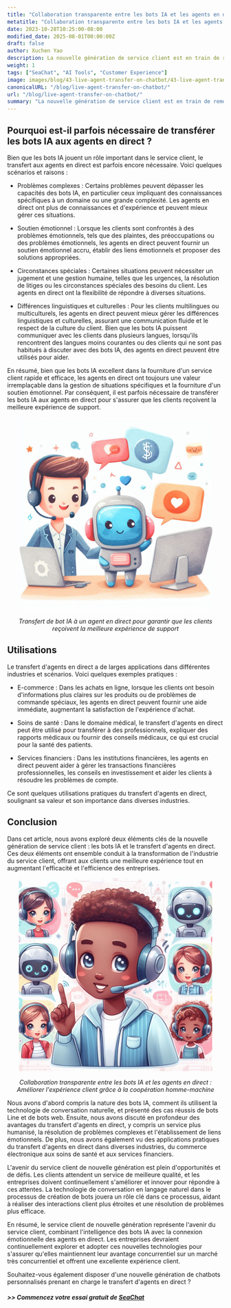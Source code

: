 ```yaml
---
title: "Collaboration transparente entre les bots IA et les agents en direct : Améliorer l'expérience client grâce à la coopération homme-machine"
metatitle: "Collaboration transparente entre les bots IA et les agents en direct : Améliorer l'expérience client grâce à la coopération homme-machine | Série Construire des Chatbots de Nouvelle Génération avec SeaChat"
date: 2023-10-28T10:25:00-08:00
modified_date: 2025-08-01T00:00:00Z
draft: false
author: Xuchen Yao
description: La nouvelle génération de service client est en train de remodeler l'industrie. Cet article explore la synergie entre les bots IA et les agents de service client en direct pour fournir un support plus intelligent et plus humanisé, et explique pourquoi il est parfois nécessaire d'équilibrer les deux. Nous discuterons de la façon dont les avancées technologiques façonnent l'expérience client et les opérations commerciales.
weight: 1
tags: ["SeaChat", "AI Tools", "Customer Experience"]
image: images/blog/43-live-agent-transfer-on-chatbot/43-live-agent-transfer-on-chatbot.png
canonicalURL: "/blog/live-agent-transfer-on-chatbot/"
url: "/blog/live-agent-transfer-on-chatbot/"
summary: "La nouvelle génération de service client est en train de remodeler l'industrie. Cet article explore la synergie entre les bots IA et les agents de service client en direct pour fournir un support plus intelligent et plus humanisé, et explique pourquoi il est parfois nécessaire d'équilibrer les deux. Nous discuterons de la façon dont les avancées technologiques façonnent l'expérience client et les opérations commerciales."
---
```


## Pourquoi est-il parfois nécessaire de transférer les bots IA aux agents en direct ?
Bien que les bots IA jouent un rôle important dans le service client, le transfert aux agents en direct est parfois encore nécessaire. Voici quelques scénarios et raisons :

- Problèmes complexes : Certains problèmes peuvent dépasser les capacités des bots IA, en particulier ceux impliquant des connaissances spécifiques à un domaine ou une grande complexité. Les agents en direct ont plus de connaissances et d'expérience et peuvent mieux gérer ces situations.

- Soutien émotionnel : Lorsque les clients sont confrontés à des problèmes émotionnels, tels que des plaintes, des préoccupations ou des problèmes émotionnels, les agents en direct peuvent fournir un soutien émotionnel accru, établir des liens émotionnels et proposer des solutions appropriées.

- Circonstances spéciales : Certaines situations peuvent nécessiter un jugement et une gestion humaine, telles que les urgences, la résolution de litiges ou les circonstances spéciales des besoins du client. Les agents en direct ont la flexibilité de répondre à diverses situations.

- Différences linguistiques et culturelles : Pour les clients multilingues ou multiculturels, les agents en direct peuvent mieux gérer les différences linguistiques et culturelles, assurant une communication fluide et le respect de la culture du client. Bien que les bots IA puissent communiquer avec les clients dans plusieurs langues, lorsqu'ils rencontrent des langues moins courantes ou des clients qui ne sont pas habitués à discuter avec des bots IA, des agents en direct peuvent être utilisés pour aider.

En résumé, bien que les bots IA excellent dans la fourniture d'un service client rapide et efficace, les agents en direct ont toujours une valeur irremplaçable dans la gestion de situations spécifiques et la fourniture d'un soutien émotionnel. Par conséquent, il est parfois nécessaire de transférer les bots IA aux agents en direct pour s'assurer que les clients reçoivent la meilleure expérience de support.

<center>
<img height="450px" src="/images/blog/43-live-agent-transfer-on-chatbot/1-ai-chatbot-transfer-to-live-agent.jpeg" alt="Transfert de chatbot IA à un agent en direct pour garantir que les clients reçoivent la meilleure expérience de support"/>

*Transfert de bot IA à un agent en direct pour garantir que les clients reçoivent la meilleure expérience de support*
</center>

## Utilisations
Le transfert d'agents en direct a de larges applications dans différentes industries et scénarios. Voici quelques exemples pratiques :

- E-commerce : Dans les achats en ligne, lorsque les clients ont besoin d'informations plus claires sur les produits ou de problèmes de commande spéciaux, les agents en direct peuvent fournir une aide immédiate, augmentant la satisfaction de l'expérience d'achat.

- Soins de santé : Dans le domaine médical, le transfert d'agents en direct peut être utilisé pour transférer à des professionnels, expliquer des rapports médicaux ou fournir des conseils médicaux, ce qui est crucial pour la santé des patients.

- Services financiers : Dans les institutions financières, les agents en direct peuvent aider à gérer les transactions financières professionnelles, les conseils en investissement et aider les clients à résoudre les problèmes de compte.

Ce sont quelques utilisations pratiques du transfert d'agents en direct, soulignant sa valeur et son importance dans diverses industries.

## Conclusion
Dans cet article, nous avons exploré deux éléments clés de la nouvelle génération de service client : les bots IA et le transfert d'agents en direct. Ces deux éléments ont ensemble conduit à la transformation de l'industrie du service client, offrant aux clients une meilleure expérience tout en augmentant l'efficacité et l'efficience des entreprises.

<center>
<img height="450px" src="/images/blog/43-live-agent-transfer-on-chatbot/2-ai-chatbot-live-agent-collaboration.jpeg" alt="Collaboration transparente entre les bots IA et les agents en direct : Améliorer l'expérience client grâce à la coopération homme-machine"/>

*Collaboration transparente entre les bots IA et les agents en direct : Améliorer l'expérience client grâce à la coopération homme-machine*
</center>

Nous avons d'abord compris la nature des bots IA, comment ils utilisent la technologie de conversation naturelle, et présenté des cas réussis de bots Line et de bots web. Ensuite, nous avons discuté en profondeur des avantages du transfert d'agents en direct, y compris un service plus humanisé, la résolution de problèmes complexes et l'établissement de liens émotionnels. De plus, nous avons également vu des applications pratiques du transfert d'agents en direct dans diverses industries, du commerce électronique aux soins de santé et aux services financiers.

L'avenir du service client de nouvelle génération est plein d'opportunités et de défis. Les clients attendent un service de meilleure qualité, et les entreprises doivent continuellement s'améliorer et innover pour répondre à ces attentes. La technologie de conversation en langage naturel dans le processus de création de bots jouera un rôle clé dans ce processus, aidant à réaliser des interactions client plus étroites et une résolution de problèmes plus efficace.

En résumé, le service client de nouvelle génération représente l'avenir du service client, combinant l'intelligence des bots IA avec la connexion émotionnelle des agents en direct. Les entreprises devraient continuellement explorer et adopter ces nouvelles technologies pour s'assurer qu'elles maintiennent leur avantage concurrentiel sur un marché très concurrentiel et offrent une excellente expérience client.

Souhaitez-vous également disposer d'une nouvelle génération de chatbots personnalisés prenant en charge le transfert d'agents en direct ?
##### >> Commencez votre essai gratuit de [SeaChat](https://chat.seasalt.ai/?utm_source=blog)
